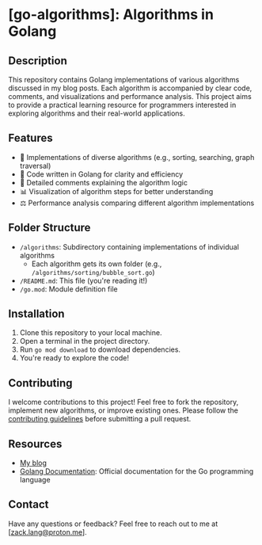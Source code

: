 # [go-algorithms]: Algorithms in Golang

## Description

This repository contains Golang implementations of various algorithms discussed in my blog posts. Each algorithm is accompanied by clear code, comments, and visualizations and performance analysis. This project aims to provide a practical learning resource for programmers interested in exploring algorithms and their real-world applications.

## Features

- 🚀 Implementations of diverse algorithms (e.g., sorting, searching, graph traversal)
- 🧠 Code written in Golang for clarity and efficiency
- 📝 Detailed comments explaining the algorithm logic
- 📊 Visualization of algorithm steps for better understanding
- ⚖️  Performance analysis comparing different algorithm implementations

## Folder Structure

- `/algorithms`: Subdirectory containing implementations of individual algorithms
  - Each algorithm gets its own folder (e.g., `/algorithms/sorting/bubble_sort.go`)
- `/README.md`: This file (you're reading it!)
- `/go.mod`: Module definition file

## Installation

1. Clone this repository to your local machine.
2. Open a terminal in the project directory.
3. Run `go mod download` to download dependencies.
4. You're ready to explore the code!

## Contributing

I welcome contributions to this project! Feel free to fork the repository, implement new algorithms, or improve existing ones. Please follow the [contributing guidelines](CONTRIBUTING.md) before submitting a pull request.

## Resources

- [My blog](https://mastergo.pages.dev)
- [Golang Documentation](https://go.dev/doc/): Official documentation for the Go programming language

## Contact

Have any questions or feedback? Feel free to reach out to me at [zack.lang@proton.me].

